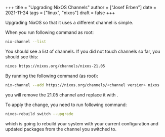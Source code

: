 +++
title = "Upgrading NixOS Channels"
author = ["Josef Erben"]
date = 2021-11-24
tags = ["linux", "nixos"]
draft = false
+++

Upgrading NixOS so that it uses a different channel is simple.

When you run following command as root:

```bash
nix-channel --list
```

You should see a list of channels. If you did not touch channels so far, you should see this:

```bash
nixos https://nixos.org/channels/nixos-21.05
```

By running the following command (as root):

```bash
nix-channel --add https://nixos.org/channels/<channel version> nixos
```

you will remove the 21.05 channel and replace it with <channel version>.

To apply the change, you need to run following command:

```bash
nixos-rebuild switch --upgrade
```

which is going to rebuild your system with your current configuration and updated packages from the channel you switched to.
